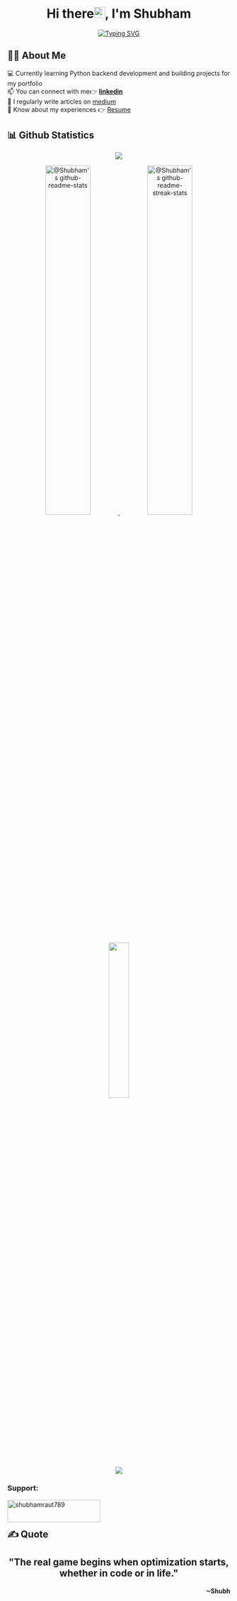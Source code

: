 <h1 align="center"> Hi there<img src="https://raw.githubusercontent.com/MartinHeinz/MartinHeinz/master/wave.gif" width="25px">, I'm Shubham </h1>

<div align="center">

[![Typing SVG](https://readme-typing-svg.herokuapp.com?&color=2484FF&size=32&lines=Programmer💙;Tech+Enthusiast⭐;Tech+Writer⚡&font=Pacifico&center=true&height=50&width=600&vCenter=true)](https://github.com/shubhamraut789)

</div>

## 🙋‍♂️ About Me

💻 Currently learning Python backend development and building projects for my portfolio  
📫 You can connect with me👉 **[linkedin](https://www.linkedin.com/in/shubhamraut789/)**  
📝 I regularly write articles on [medium](https://medium.com/@shubhamraut789)   
📄 Know about my experiences 👉 [Resume]([https://drive.google.com/file/d/1Xwqwtv1qLnDIsvxvcyiGDkanXZUJeurq/view?usp=sharing](https://drive.google.com/file/d/1DMkcCzdVH7eWQ_4edmuYXInpVC7tVAhz/view?usp=drive_link)) 

<!-- ## 🚀 Languages and Tools: <img src = "https://media2.giphy.com/media/QssGEmpkyEOhBCb7e1/giphy.gif?cid=ecf05e47a0n3gi1bfqntqmob8g9aid1oyj2wr3ds3mg700bl&rid=giphy.gif" width=20>

<p align="left"> <a href="https://www.gnu.org/software/bash/" target="_blank" rel="noreferrer"> <img src="https://www.vectorlogo.zone/logos/gnu_bash/gnu_bash-icon.svg" alt="bash" width="40" height="40"/> </a> <a href="https://www.cprogramming.com/" target="_blank" rel="noreferrer"> <img src="https://raw.githubusercontent.com/devicons/devicon/master/icons/c/c-original.svg" alt="c" width="40" height="40"/> </a> <a href="https://www.w3schools.com/cpp/" target="_blank" rel="noreferrer"> <img src="https://raw.githubusercontent.com/devicons/devicon/master/icons/cplusplus/cplusplus-original.svg" alt="cplusplus" width="40" height="40"/> </a> <a href="https://www.w3schools.com/css/" target="_blank" rel="noreferrer"> <img src="https://raw.githubusercontent.com/devicons/devicon/master/icons/css3/css3-original-wordmark.svg" alt="css3" width="40" height="40"/> </a> <a href="https://www.figma.com/" target="_blank" rel="noreferrer"> <img src="https://www.vectorlogo.zone/logos/figma/figma-icon.svg" alt="figma" width="40" height="40"/> </a> <a href="https://git-scm.com/" target="_blank" rel="noreferrer"> <img src="https://www.vectorlogo.zone/logos/git-scm/git-scm-icon.svg" alt="git" width="40" height="40"/> </a> <a href="https://www.w3.org/html/" target="_blank" rel="noreferrer"> <img src="https://raw.githubusercontent.com/devicons/devicon/master/icons/html5/html5-original-wordmark.svg" alt="html5" width="40" height="40"/> </a> <a href="https://www.java.com" target="_blank" rel="noreferrer"> <img src="https://raw.githubusercontent.com/devicons/devicon/master/icons/java/java-original.svg" alt="java" width="40" height="40"/> </a> <a href="https://developer.mozilla.org/en-US/docs/Web/JavaScript" target="_blank" rel="noreferrer"> <img src="https://raw.githubusercontent.com/devicons/devicon/master/icons/javascript/javascript-original.svg" alt="javascript" width="40" height="40"/> </a> <a href="https://www.jenkins.io" target="_blank" rel="noreferrer"> <img src="https://www.vectorlogo.zone/logos/jenkins/jenkins-icon.svg" alt="jenkins" width="40" height="40"/> </a> <a href="https://www.linux.org/" target="_blank" rel="noreferrer"> <img src="https://raw.githubusercontent.com/devicons/devicon/master/icons/linux/linux-original.svg" alt="linux" width="40" height="40"/> </a> <a href="https://www.mathworks.com/" target="_blank" rel="noreferrer"> <img src="https://upload.wikimedia.org/wikipedia/commons/2/21/Matlab_Logo.png" alt="matlab" width="40" height="40"/> </a> <a href="https://www.mysql.com/" target="_blank" rel="noreferrer"> <img src="https://raw.githubusercontent.com/devicons/devicon/master/icons/mysql/mysql-original-wordmark.svg" alt="mysql" width="40" height="40"/> </a> <a href="https://postman.com" target="_blank" rel="noreferrer"> <img src="https://www.vectorlogo.zone/logos/getpostman/getpostman-icon.svg" alt="postman" width="40" height="40"/> </a> <a href="https://www.python.org" target="_blank" rel="noreferrer"> <img src="https://raw.githubusercontent.com/devicons/devicon/master/icons/python/python-original.svg" alt="python" width="40" height="40"/> </a> </p> -->

## 📊 Github Statistics

<div align="center">

![](https://visitcount.itsvg.in/api?id=shubhamraut789&label=Profile%20Visitors&color=0&icon=7&pretty=true)

<a href="https://github.com/shubhamraut789?tab=repositories">
    <img src="https://github-readme-stats-one-bice.vercel.app/api?username=shubhamraut789&theme=transparent&show_icons=true&count_private=true&role=OWNER,ORGANIZATION_MEMBER,COLLABORATOR&border_color=0C77FF" width="45%" alt="@Shubham's github-readme-stats">
</a>

<a href="https://github.com/shubhamraut789?tab=stars">
    <img src="https://github-readme-streak-stats.herokuapp.com?user=shubhamraut789&theme=transparent&date_format=M%20j%5B%2C%20Y%5D&border=0C77FF" width="45%"    alt="@Shubham's github-readme-streak-stats">
</a>

<img src="https://github-readme-stats.vercel.app/api/top-langs/?username=shubhamraut789&theme=transparent&layout=compact&exclude_repo=Data-Science-Capstone&border_color=0C77FF" width="30%"> 

![](https://github-profile-trophy.vercel.app/?username=shubhamraut789&theme=algolia&no-bg=true&no-frame=true)

</div>

<h3 align="left">Support:</h3>
<p><a href="https://www.buymeacoffee.com/shubhamraut789"> <img align="left" src="https://cdn.buymeacoffee.com/buttons/v2/default-yellow.png" height="50" width="210" alt="shubhamraut789" /></a></p><br><br>

## ✍️  Quote

<div align="center">

<h2 align="centre">"The real game begins when optimization starts, whether in code or in life."</h2>
<h4 align="right">~Shubh</h4>

</div>
